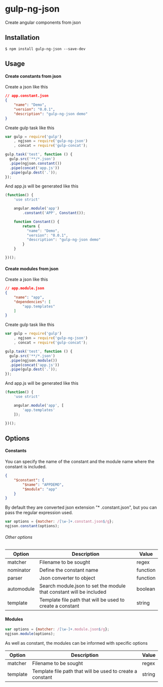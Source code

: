 # gulp-ng-json

Create angular components from json

## Installation

```
$ npm install gulp-ng-json --save-dev
```


## Usage

#### Create constants from json

Create a json like this
```json
// app.constant.json
{
	"name": "Demo",
    "version": "0.0.1",
    "description": "gulp-ng-json demo"
}
```

Create gulp task like this

```javascript
var gulp = require('gulp')
	, ngjson = require('gulp-ng-json')
	, concat = require('gulp-concat');

gulp.task('test', function () {
  gulp.src('**/*.json')
  .pipe(ngjson.constant())
  .pipe(concat('app.js'))
  .pipe(gulp.dest('.'));
});
```

And app.js will be generated like this
```javascript
(function() {
    'use strict'

    angular.module('app')
        .constant('APP', Constant());

    function Constant() {
        return {
          "name": "Demo",
          "version": "0.0.1",
          "description": "gulp-ng-json demo"
		}
    }

})();
```

#### Create modules from json

Create a json like this
```json
// app.module.json
{
    "name": "app",
    "dependencies": [
        "app.templates"
    ]
}
```

Create gulp task like this

```javascript
var gulp = require('gulp')
	, ngjson = require('gulp-ng-json')
	, concat = require('gulp-concat');

gulp.task('test', function () {
  gulp.src('**/*.json')
  .pipe(ngjson.module())
  .pipe(concat('app.js'))
  .pipe(gulp.dest('.'));
});
```

And app.js will be generated like this
```javascript
(function() {
    'use strict'

    angular.module('app', [
        'app.templates'
    ]);

})();
```


## Options

#### Constants

You can specify the name of the constant and the module name where the constant is included.

```json
{
    "$constant": {
        "$name": "APPDEMO",
        "$module": "app"
    }
}
```

By default they are converted json extension "* .constant.json", but you can pass the regular expression used.

```javascript
var options = {matcher: /[\w-]+.constant.json$/g};
ngjson.constant(options);
```

###### Other options

| Option        | Description | Value
| ------------- |-------------| -----
| matcher       | Filename to be sought | regex
| nominator     | Define the constant name | function
| parser        | Json converter to object | function
| automodule    | Search module.json to set the module that constant will be included | boolean
| template      | Template file path that will be used to create a constant | string

#### Modules

```javascript
var options = {matcher: /[\w-]+.module.json$/g};
ngjson.module(options);
```

As well as constant, the modules can be informed with specific options

| Option        | Description | Value
| ------------- |-------------| -----
| matcher       | Filename to be sought | regex
| template     | Template file path that will be used to create a constant  | string
